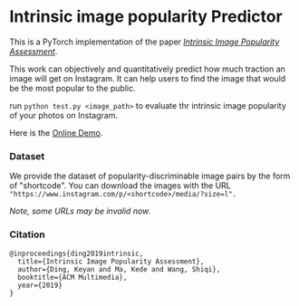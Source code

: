 # Intrinsic image popularity Predictor

This is a PyTorch implementation of the paper [*Intrinsic Image Popularity Assessment*](https://arxiv.org/abs/1907.01985).

This work can objectively and quantitatively predict how much traction an image will get on Instagram. 
It can help users to find the image that would be the most popular to the public.

run ```python test.py <image_path>``` to evaluate thr intrinsic image popularity of your photos on Instagram. 

Here is the [Online Demo](http://popularity.keyan.work/).

### Dataset
We provide the dataset of popularity-discriminable image pairs by the form of "shortcode". You can download the images with the URL ```"https://www.instagram.com/p/<shortcode>/media/?size=l".``` 

*Note, some URLs may be invalid now.*

### Citation
```
@inproceedings{ding2019intrinsic,
  title={Intrinsic Image Popularity Assessment},
  author={Ding, Keyan and Ma, Kede and Wang, Shiqi},
  booktitle={ACM Multimedia}, 
  year={2019}
}
```
